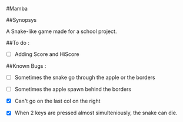 #Mamba

##Synopsys

A Snake-like game made for a school project.

##To do :

- [ ] Adding Score and HiScore

##Known Bugs :

- [ ] Sometimes the snake go through the apple or the borders
- [ ] Sometimes the apple spawn behind the borders
- [x] Can't go on the last col on the right
- [x] When 2 keys are pressed almost simulteniously, the snake can die.

